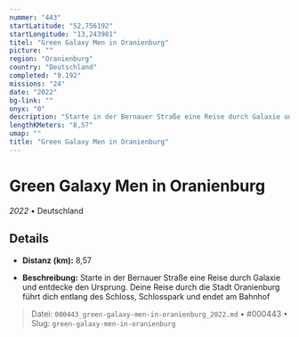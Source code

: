 ```yaml
---
nummer: "443"
startLatitude: "52,756192"
startLongitude: "13,243981"
titel: "Green Galaxy Men in Oranienburg"
picture: ""
region: "Oranienburg"
country: "Deutschland"
completed: "9.192"
missions: "24"
date: "2022"
bg-link: ""
onyx: "0"
description: "Starte in der Bernauer Straße eine Reise durch Galaxie und entdecke den Ursprung. Deine Reise durch die Stadt Oranienburg führt dich entlang des Schloss, Schlosspark und endet am Bahnhof"
lengthKMeters: "8,57"
umap: ""
title: "Green Galaxy Men in Oranienburg"
---
```

# Green Galaxy Men in Oranienburg

*2022* • Deutschland



## Details
- **Distanz (km):** 8,57



- **Beschreibung:** Starte in der Bernauer Straße eine Reise durch Galaxie und entdecke den Ursprung. Deine Reise durch die Stadt Oranienburg führt dich entlang des Schloss, Schlosspark und endet am Bahnhof



> Datei: `000443_green-galaxy-men-in-oranienburg_2022.md` • #000443 • Slug: `green-galaxy-men-in-oranienburg`

